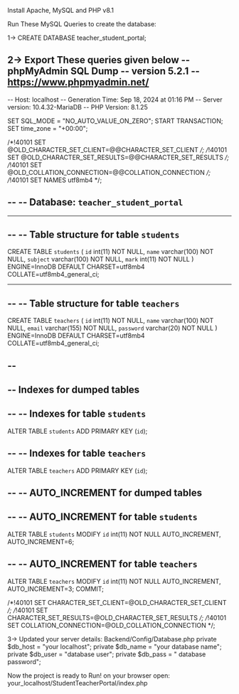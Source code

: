 Install 
Apache, MySQL and PHP v8.1

Run These MySQL Queries to create the database:

1-> CREATE DATABASE teacher_student_portal;


2-> Export These queries given below
-- phpMyAdmin SQL Dump
-- version 5.2.1
-- https://www.phpmyadmin.net/
--
-- Host: localhost
-- Generation Time: Sep 18, 2024 at 01:16 PM
-- Server version: 10.4.32-MariaDB
-- PHP Version: 8.1.25

SET SQL_MODE = "NO_AUTO_VALUE_ON_ZERO";
START TRANSACTION;
SET time_zone = "+00:00";


/*!40101 SET @OLD_CHARACTER_SET_CLIENT=@@CHARACTER_SET_CLIENT */;
/*!40101 SET @OLD_CHARACTER_SET_RESULTS=@@CHARACTER_SET_RESULTS */;
/*!40101 SET @OLD_COLLATION_CONNECTION=@@COLLATION_CONNECTION */;
/*!40101 SET NAMES utf8mb4 */;

--
-- Database: `teacher_student_portal`
--

-- --------------------------------------------------------

--
-- Table structure for table `students`
--

CREATE TABLE `students` (
  `id` int(11) NOT NULL,
  `name` varchar(100) NOT NULL,
  `subject` varchar(100) NOT NULL,
  `mark` int(11) NOT NULL
) ENGINE=InnoDB DEFAULT CHARSET=utf8mb4 COLLATE=utf8mb4_general_ci;

-- --------------------------------------------------------

--
-- Table structure for table `teachers`
--

CREATE TABLE `teachers` (
  `id` int(11) NOT NULL,
  `name` varchar(100) NOT NULL,
  `email` varchar(155) NOT NULL,
  `password` varchar(20) NOT NULL
) ENGINE=InnoDB DEFAULT CHARSET=utf8mb4 COLLATE=utf8mb4_general_ci;

--
--
-- Indexes for dumped tables
--

--
-- Indexes for table `students`
--
ALTER TABLE `students`
  ADD PRIMARY KEY (`id`);

--
-- Indexes for table `teachers`
--
ALTER TABLE `teachers`
  ADD PRIMARY KEY (`id`);

--
-- AUTO_INCREMENT for dumped tables
--

--
-- AUTO_INCREMENT for table `students`
--
ALTER TABLE `students`
  MODIFY `id` int(11) NOT NULL AUTO_INCREMENT, AUTO_INCREMENT=6;

--
-- AUTO_INCREMENT for table `teachers`
--
ALTER TABLE `teachers`
  MODIFY `id` int(11) NOT NULL AUTO_INCREMENT, AUTO_INCREMENT=3;
COMMIT;

/*!40101 SET CHARACTER_SET_CLIENT=@OLD_CHARACTER_SET_CLIENT */;
/*!40101 SET CHARACTER_SET_RESULTS=@OLD_CHARACTER_SET_RESULTS */;
/*!40101 SET COLLATION_CONNECTION=@OLD_COLLATION_CONNECTION */;


3-> Updated your server details:
  Backend/Config/Database.php
    private $db_host = "your localhost";
    private $db_name = "your database name";
    private $db_user = "database user";
    private $db_pass = " database password";


Now the project is ready to Run!
on your browser open: your_localhost/StudentTeacherPortal/index.php
